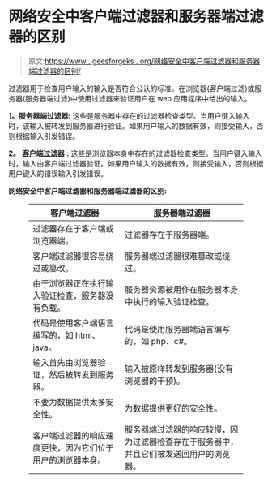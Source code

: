 # 网络安全中客户端过滤器和服务器端过滤器的区别

> 原文:[https://www . geesforgeks . org/网络安全中客户端过滤器和服务器端过滤器的区别/](https://www.geeksforgeeks.org/difference-between-client-side-filter-and-server-side-filters-in-cyber-security/)

过滤器用于检查用户输入的输入是否符合公认的标准。在浏览器(客户端过滤)或服务器(服务器端过滤)中使用过滤器来验证用户在 web 应用程序中给出的输入。

**1。服务器端过滤器:**
这些是服务器中存在的过滤器检查类型。当用户键入输入时，该输入被转发到服务器进行验证。如果用户输入的数据有效，则接受输入，否则根据输入引发错误。

**2。** [**客户端过滤器**](https://www.geeksforgeeks.org/what-is-client-side-filter-bypass/) **:**
这些是浏览器本身中存在的过滤器检查类型。当用户键入输入时，输入由客户端过滤器验证。如果用户输入的数据有效，则接受输入，否则根据用户键入的错误输入引发错误。

**网络安全中客户端过滤器和服务器端过滤器的区别:**

<figure class="table">

| 客户端过滤器 | 服务器端过滤器 |
| --- | --- |
| 过滤器存在于客户端或浏览器端。 | 过滤器存在于服务器端。 |
| 客户端过滤器很容易绕过或篡改。 | 服务器端过滤器很难篡改或绕过。 |
| 由于浏览器正在执行输入验证检查，服务器没有负载。 | 服务器资源被用作在服务器本身中执行的输入验证检查。 |
| 代码是使用客户端语言编写的，如 html、java。 | 代码是使用服务器端语言编写的，如 php、c#。 |
| 输入首先由浏览器验证，然后被转发到服务器。 | 输入被原样转发到服务器(没有浏览器的干预)。 |
| 不要为数据提供太多安全性。 | 为数据提供更好的安全性。 |
| 客户端过滤器的响应速度更快，因为它们位于用户的浏览器本身。 | 服务器端过滤器的响应较慢，因为过滤器检查存在于服务器中，并且它们被发送回用户的浏览器。 |

</figure>